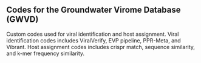 ## Codes for the Groundwater Virome Database (GWVD)
Custom codes used for viral identification and host assignment.
Viral identification codes includes ViralVerify, EVP pipeline, PPR-Meta, and Vibrant.
Host assignment codes includes crispr match, sequence similarity, and k-mer frequency similarity.

